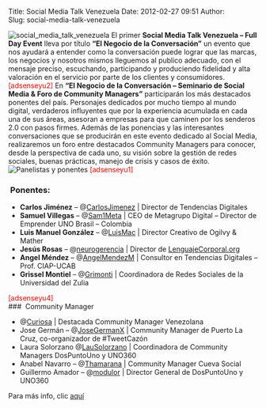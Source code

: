 Title: Social Media Talk Venezuela
Date: 2012-02-27 09:51
Author:  
Slug: social-media-talk-venezuela

![](http://abr4xas.org/wp-content/uploads/2012/02/social_media_talk_venezuela.jpg "social_media_talk_venezuela")
El primer **Social Media Talk Venezuela – Full Day Event** lleva por
título **“El Negocio de la Conversación”** un evento que nos ayudará a
entender como la conversación puede lograr que las marcas, los negocios
y nosotros mismos lleguemos al publico adecuado, con el mensaje preciso,
escuchando, participando y produciendo fidelidad y alta valoración en el
servicio por parte de los clientes y consumidores.
<span style="color: #ff0000;">[adsenseyu2]</span> <!--more-->En **“El
Negocio de la Conversación – Seminario de Social Media & Foro de
Community Managers”** participarán los más destacados ponentes del país.
Personajes dedicados por mucho tiempo al mundo digital, verdaderos
influyentes que por la experiencia acumulada en cada una de sus áreas,
asesoran a empresas para que caminen por los senderos 2.0 con pasos
firmes. Además de las ponencias y las interesantes conversaciones que se
producirán en este evento dedicado al Social Media, realizaremos un foro
entre destacados Community Managers para conocer, desde la perspectiva
de cada uno, su visión sobre la gestión de redes sociales, buenas
prácticas, manejo de crisis y casos de éxito. ![Panelistas y
ponentes](http://www.smtalkve.com/wp-content/uploads/2011/12/panelistas_ponentes.jpg)
<span style="color: #ff0000;">[adsenseyu1]</span>

###  Ponentes:

-   **Carlos Jiménez** –
    @[CarlosJimenez](http://twitter.com/CarlosJimenez) | Director de
    Tendencias Digitales
-   **Samuel Villegas** – @[Sam1Meta](http://twitter.com/Sam1Meta) | CEO
    de Metagrupo Digital – Director de Emprender UNO Brasil – Colombia
-   **Luis Manuel González** – @[LuisMac](http://twitter.com/LuisMac) |
    Director Creativo de Ogilvy & Mather
-   **Jesús Rosas** –
    @[neurogerencia](http://twitter.com/neurogerencia) | Director
    de [LenguajeCorporal.org](http://lenguajecorporal.org/)
-   **Angel Méndez** –
    @[AngelMendezM](http://twitter.com/AngelMendezM) | Consultor en
    Tendencias Digitales – Prof. CIAP-UCAB
-   **Grissel Montiel** – @[Grimonti](http://twitter.com/Grimonti) |
    Coordinadora de Redes Sociales de la Universidad del Zulia

<div>
<span style="color: #ff0000;">[adsenseyu4]</span>

</div>
###  Community Manager

-   @[Curiosa](http://twitter.com/Curiosa) | Destacada Community Manager
    Venezolana
-   Jose Germán – @[JoseGermanX](http://twitter.com/JoseGermanX) |
    Community Manager de Puerto La Cruz, co-organizador de \#TweetCazón
-   Laura Solorzano @[LauSolorzano](http://twitter.com/LauSolorzano) |
    Coordinadora de Community Managers DosPuntoUno y UNO360
-   Anabel Navarro – @[Thamarana](http://twitter.com/Thamarana) |
    Community Manager Cueva Social
-   Guillermo Amador – @[modulor](http://twitter.com/modulor) | Director
    General de DosPuntoUno y UNO360

Para más info, clic
[aquí](http://www.smtalkve.com/2011/12/seminario-social-media-talk-el-negocio-de-la-conversacion/ "Social Media Talk Venezuela")

